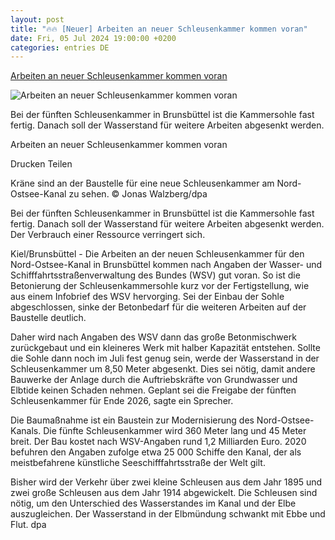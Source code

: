 ```yaml
---
layout: post
title: "🔥🔥 [Neuer] Arbeiten an neuer Schleusenkammer kommen voran"
date: Fri, 05 Jul 2024 19:00:00 +0200
categories: entries DE
---
```

[Arbeiten an neuer Schleusenkammer kommen voran](https://www.kreiszeitung.de/lokales/schleswig-holstein/arbeiten-an-neuer-schleusenkammer-kommen-voran-zr-93170153.html)

![Arbeiten an neuer Schleusenkammer kommen voran](https://www.kreiszeitung.de/assets/images/35/4/35004535-baustelle-am-nok-1gfe.jpg)

Bei der fünften Schleusenkammer in Brunsbüttel ist die Kammersohle fast fertig. Danach soll der Wasserstand für weitere Arbeiten abgesenkt werden.

Arbeiten an neuer Schleusenkammer kommen voran

Drucken Teilen

Kräne sind an der Baustelle für eine neue Schleusenkammer am Nord-Ostsee-Kanal zu sehen. © Jonas Walzberg/dpa

Bei der fünften Schleusenkammer in Brunsbüttel ist die Kammersohle fast fertig. Danach soll der Wasserstand für weitere Arbeiten abgesenkt werden. Der Verbrauch einer Ressource verringert sich.

Kiel/Brunsbüttel - Die Arbeiten an der neuen Schleusenkammer für den Nord-Ostsee-Kanal in Brunsbüttel kommen nach Angaben der Wasser- und Schifffahrtsstraßenverwaltung des Bundes (WSV) gut voran. So ist die Betonierung der Schleusenkammersohle kurz vor der Fertigstellung, wie aus einem Infobrief des WSV hervorging. Sei der Einbau der Sohle abgeschlossen, sinke der Betonbedarf für die weiteren Arbeiten auf der Baustelle deutlich.

Daher wird nach Angaben des WSV dann das große Betonmischwerk zurückgebaut und ein kleineres Werk mit halber Kapazität entstehen. Sollte die Sohle dann noch im Juli fest genug sein, werde der Wasserstand in der Schleusenkammer um 8,50 Meter abgesenkt. Dies sei nötig, damit andere Bauwerke der Anlage durch die Auftriebskräfte von Grundwasser und Elbtide keinen Schaden nehmen. Geplant sei die Freigabe der fünften Schleusenkammer für Ende 2026, sagte ein Sprecher.

Die Baumaßnahme ist ein Baustein zur Modernisierung des Nord-Ostsee-Kanals. Die fünfte Schleusenkammer wird 360 Meter lang und 45 Meter breit. Der Bau kostet nach WSV-Angaben rund 1,2 Milliarden Euro. 2020 befuhren den Angaben zufolge etwa 25 000 Schiffe den Kanal, der als meistbefahrene künstliche Seeschifffahrtsstraße der Welt gilt.

Bisher wird der Verkehr über zwei kleine Schleusen aus dem Jahr 1895 und zwei große Schleusen aus dem Jahr 1914 abgewickelt. Die Schleusen sind nötig, um den Unterschied des Wasserstandes im Kanal und der Elbe auszugleichen. Der Wasserstand in der Elbmündung schwankt mit Ebbe und Flut. dpa

